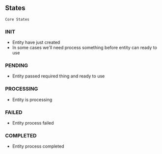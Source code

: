 ## States

`Core States`

### INIT
- Entity have just created
- In some cases we'll need process something before entity can ready to use
### PENDING
- Entity passed required thing and ready to use
### PROCESSING
- Entity is processing
### FAILED
- Entity process failed
### COMPLETED
- Entity process completed

